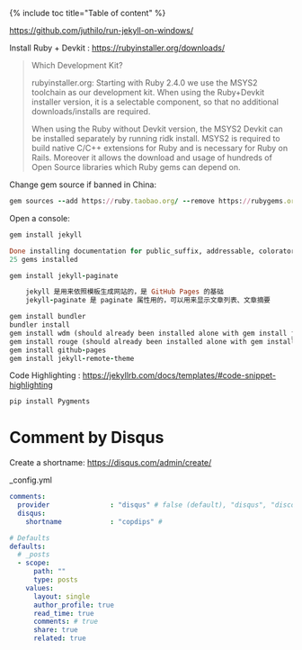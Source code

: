 {% include toc title="Table of content" %}

https://github.com/juthilo/run-jekyll-on-windows/

Install Ruby + Devkit :
https://rubyinstaller.org/downloads/

> Which Development Kit?
>
>  rubyinstaller.org: Starting with Ruby 2.4.0 we use the MSYS2 toolchain as our development kit. When using the Ruby+Devkit installer version, it is a selectable component, so that no additional downloads/installs are required.
>
>  When using the Ruby without Devkit version, the MSYS2 Devkit can be installed separately by running ridk install. MSYS2 is required to build native C/C++ extensions for Ruby and is necessary for Ruby on Rails. Moreover it allows the download and usage of hundreds of Open Source libraries which Ruby gems can depend on.


Change gem source if banned in China:
```ruby
gem sources --add https://ruby.taobao.org/ --remove https://rubygems.org/
```

Open a console:
```ruby
gem install jekyll

Done installing documentation for public_suffix, addressable, colorator, http_parser.rb, eventmachine, em-websocket, concurrent-ruby, i18n, rb-fsevent, ffi, rb-inotify, sass-listen, sass, jekyll-sass-converter, ruby_dep, listen, jekyll-watch, kramdown, liquid, mercenary, forwardable-extended, pathutil, rouge, safe_yaml, jekyll after 55 seconds
25 gems installed
```

```ruby
gem install jekyll-paginate

    jekyll 是用来依照模板生成网站的，是 GitHub Pages 的基础
    jekyll-paginate 是 paginate 属性用的，可以用来显示文章列表、文章摘要

gem install bundler
bundler install
gem install wdm (should already been installed alone with gem install jekyll)
gem install rouge (should already been installed alone with gem install jekyll)
gem install github-pages
gem install jekyll-remote-theme
```

Code Highlighting :
https://jekyllrb.com/docs/templates/#code-snippet-highlighting

```python
pip install Pygments
```

# Comment by Disqus
Create a shortname:
https://disqus.com/admin/create/

_config.yml

```yml
comments:
  provider               : "disqus" # false (default), "disqus", "discourse", "facebook", "google-plus", "staticman", "staticman_v2" "custom"
  disqus:
    shortname            : "copdips" #

# Defaults
defaults:
  # _posts
  - scope:
      path: ""
      type: posts
    values:
      layout: single
      author_profile: true
      read_time: true
      comments: # true
      share: true
      related: true
```

